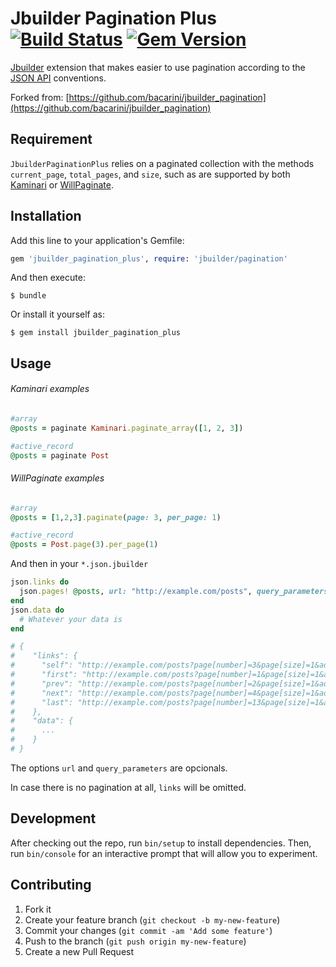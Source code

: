 # Jbuilder Pagination Plus [![Build Status](https://travis-ci.org/PinsterTeam/jbuilder_pagination_plus.svg?branch=master)](https://travis-ci.org/PinsterTeam/jbuilder_pagination_plus) [![Gem Version](https://badge.fury.io/rb/jbuilder_pagination_plus.svg)](https://badge.fury.io/rb/jbuilder_pagination_plus)

[Jbuilder](https://github.com/rails/jbuilder) extension that makes easier to use pagination according to the [JSON API](http://jsonapi.org/format/#fetching-pagination) conventions.

Forked from: [https://github.com/bacarini/jbuilder_pagination](https://github.com/bacarini/jbuilder_pagination)

## Requirement

`JbuilderPaginationPlus` relies on a paginated collection with the methods `current_page`, `total_pages`, and `size`, such as are supported by both [Kaminari](https://github.com/amatsuda/kaminari) or [WillPaginate](https://github.com/mislav/will_paginate).

## Installation

Add this line to your application's Gemfile:

```ruby
gem 'jbuilder_pagination_plus', require: 'jbuilder/pagination'
```

And then execute:

    $ bundle

Or install it yourself as:

    $ gem install jbuilder_pagination_plus

## Usage

###### Kaminari examples
```ruby
#array
@posts = paginate Kaminari.paginate_array([1, 2, 3])

#active_record
@posts = paginate Post
```

###### WillPaginate examples

```ruby
#array
@posts = [1,2,3].paginate(page: 3, per_page: 1)

#active_record
@posts = Post.page(3).per_page(1)
```

And then in your `*.json.jbuilder`

```ruby
json.links do
  json.pages! @posts, url: "http://example.com/posts", query_parameters: { additional: 'parameters' }
end
json.data do
  # Whatever your data is
end

# {
#    "links": {
#      "self": "http://example.com/posts?page[number]=3&page[size]=1&additional=parameters",
#      "first": "http://example.com/posts?page[number]=1&page[size]=1&additional=parameters",
#      "prev": "http://example.com/posts?page[number]=2&page[size]=1&additional=parameters",
#      "next": "http://example.com/posts?page[number]=4&page[size]=1&additional=parameters",
#      "last": "http://example.com/posts?page[number]=13&page[size]=1&additional=parameters"
#    },
#    "data": {
#      ...
#    } 
# }  
```
The options `url` and  `query_parameters` are opcionals.

In case there is no pagination at all, `links` will be omitted.

## Development

After checking out the repo, run `bin/setup` to install dependencies. Then, run `bin/console` for an interactive prompt that will allow you to experiment.

## Contributing

1. Fork it
2. Create your feature branch (`git checkout -b my-new-feature`)
3. Commit your changes (`git commit -am 'Add some feature'`)
4. Push to the branch (`git push origin my-new-feature`)
5. Create a new Pull Request
